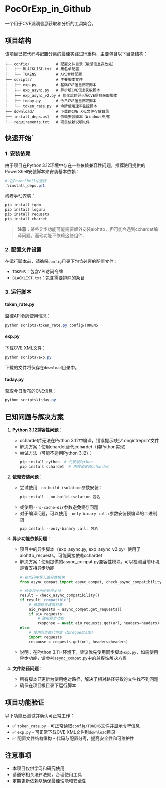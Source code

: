 # PocOrExp_in_Github

一个用于CVE漏洞信息获取和分析的工具集合。

## 项目结构

该项目已按代码与配置分离的最佳实践进行重构，主要包含以下目录结构：

```
├── config/            # 配置文件目录（敏感信息存放处）
│   ├── BLACKLIST.txt  # 黑名单配置
│   └── TOKENS         # API令牌配置
├── scripts/           # 主要脚本文件
│   ├── exp.py         # 基础CVE信息获取脚本
│   ├── exp_async.py   # 异步版CVE信息获取脚本
│   ├── exp_async_v2.py # 优化后的异步版CVE信息获取脚本
│   ├── today.py       # 今日CVE信息获取脚本
│   └── token_rate.py  # 令牌使用速率监控脚本
├── download/          # 下载的CVE XML文件存放目录
├── install_deps.ps1   # 依赖安装脚本（Windows专用）
└── requirements.txt   # 项目依赖说明文件
```

## 快速开始`

### 1. 安装依赖

由于项目在Python 3.12环境中存在一些依赖兼容性问题，推荐使用提供的PowerShell安装脚本来安装基本依赖：

```powershell
# 在PowerShell中运行
.\install_deps.ps1
```

或者手动安装：

```powershell
pip install tqdm
pip install loguru
pip install requests
pip install chardet
```

> **注意**：某些异步功能可能需要额外安装aiohttp，但可能会遇到cchardet编译问题。基础功能不依赖这些组件。

### 2. 配置文件设置

在运行脚本前，请确保`config`目录下包含必要的配置文件：
- `TOKENS`：包含API访问令牌
- `BLACKLIST.txt`：包含需要排除的条目

### 3. 运行脚本

#### token_rate.py
监控API令牌使用情况：

```powershell
python scripts\token_rate.py config\TOKENS
```

#### exp.py
下载CVE XML文件：

```powershell
python scripts\exp.py
```

下载的文件将保存在`download`目录中。

#### today.py
获取今日发布的CVE信息：

```powershell
python scripts\today.py
```

## 已知问题与解决方案

1. **Python 3.12兼容性问题**：
   - cchardet库无法在Python 3.12中编译，错误提示缺少'longintrepr.h'文件
   - 解决方案：使用chardet替代cchardet（纯Python实现）
   - 尝试方法（可能不适用Python 3.12）：
     ```powershell
     pip install cython  # 先安装Cython
     pip install cchardet  # 再尝试安装cchardet
     ```

2. **依赖安装问题**：
   - 尝试使用`--no-build-isolation`参数安装：
     ```powershell
     pip install --no-build-isolation 包名
     ```
   - 或使用`--no-cache-dir`参数避免缓存问题
   - 对于编译问题，可以使用`--only-binary :all:`参数安装预编译的二进制包
     ```powershell
     pip install --only-binary :all: 包名
     ```

3. **异步功能依赖问题**：
   - 项目中的异步脚本（exp_async.py, exp_async_v2.py）使用了aiohttp_requests，可能间接依赖cchardet
   - 解决方案：使用提供的async_compat.py兼容性模块，可以检测当前环境是否支持异步功能
      ```python
      # 在代码中导入兼容性模块
      from async_compat import async_compat, check_async_compatibility
      
      # 检查异步功能是否支持
      result = check_async_compatibility()
      if result['compatible']:
          # 获取异步请求对象
          aio_requests = async_compat.get_requests()
          if aio_requests:
              # 使用异步功能
              response = await aio_requests.get(url, headers=headers)
      else:
          # 使用同步替代方案（如requests库）
          import requests
          response = requests.get(url, headers=headers)
      ```
   - 说明：在Python 3.11+环境下，建议优先使用同步脚本`exp.py`，如需使用异步功能，请参考`async_compat.py`中的兼容性解决方案

4. **文件路径问题**：
   - 所有脚本已更新为使用绝对路径，解决了相对路径导致的文件找不到问题
   - 确保在项目根目录下运行脚本

## 项目功能验证

以下功能已测试并确认可正常工作：
- ✅ `token_rate.py` - 可正常读取`config/TOKENS`文件并显示令牌信息
- ✅ `exp.py` - 可正常下载CVE XML文件到`download`目录
- ✅ 配置文件结构重构 - 代码与配置分离，提高安全性和可维护性

## 注意事项

- 本项目仅供学习和研究使用
- 请遵守相关法律法规，合理使用工具
- 定期更新依赖以确保最佳性能和安全性